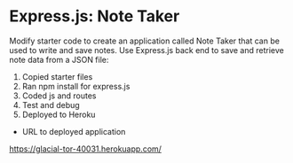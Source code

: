 # Express.js: Note Taker

Modify starter code to create an application called Note Taker that can be used to write and save notes. Use Express.js back end to save and retrieve note data from a JSON file:

1. Copied starter files
1. Ran npm install for express.js
1. Coded js and routes
1. Test and debug
1. Deployed to Heroku

- URL to deployed application

https://glacial-tor-40031.herokuapp.com/
